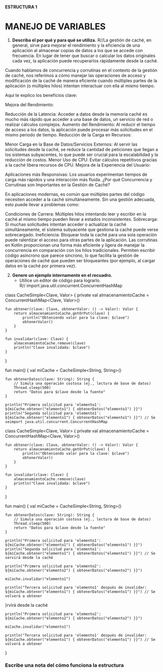 #### ESTRUCTURA 1  
# MANEJO DE VARIABLES  

1. **Describa el por qué y para qué se utiliza.** 
R//La gestión de caché, en general, sirve para mejorar el rendimiento y la eficiencia de una aplicación al almacenar copias de datos a los que se accede con frecuencia. En lugar de tener que buscar o calcular los datos originales cada vez, la aplicación puede recuperarlos rápidamente desde la caché.

Cuando hablamos de concurrencia y corrutinas en el contexto de la gestión de caché, nos referimos a cómo manejar las operaciones de acceso y modificación de la caché de manera eficiente cuando múltiples partes de la aplicación (o múltiples hilos) intentan interactuar con ella al mismo tiempo.

Aquí te explico los beneficios clave:

Mejora del Rendimiento:

Reducción de la Latencia: Acceder a datos desde la memoria caché es mucho más rápido que acceder a una base de datos, un servicio de red o realizar cálculos complejos.
Aumento del Rendimiento: Al reducir el tiempo de acceso a los datos, la aplicación puede procesar más solicitudes en el mismo periodo de tiempo.
Reducción de la Carga en Recursos:

Menor Carga en la Base de Datos/Servicios Externos: Al servir las solicitudes desde la caché, se reduce la cantidad de peticiones que llegan a los sistemas subyacentes, lo que puede ser crucial para la escalabilidad y la reducción de costos.
Menor Uso de CPU: Evitar cálculos repetitivos gracias a la caché libera recursos de CPU.
Mejora de la Experiencia del Usuario:

Aplicaciones más Responsivas: Los usuarios experimentan tiempos de carga más rápidos y una interacción más fluida.
¿Por qué Concurrencia y Corrutinas son Importantes en la Gestión de Caché?

En aplicaciones modernas, es común que múltiples partes del código necesiten acceder a la caché simultáneamente. Sin una gestión adecuada, esto puede llevar a problemas como:

Condiciones de Carrera: Múltiples hilos intentando leer y escribir en la caché al mismo tiempo pueden llevar a estados inconsistentes.
Sobrecarga: Si muchas solicitudes intentan acceder o actualizar la caché simultáneamente, el sistema subyacente que gestiona la caché puede verse sobrecargado.
Ineficiencia: Bloquear toda la caché para una sola operación puede ralentizar el acceso para otras partes de la aplicación.
Las corrutinas en Kotlin proporcionan una forma más eficiente y ligera de manejar la concurrencia en comparación con los hilos tradicionales. Permiten escribir código asíncrono que parece síncrono, lo que facilita la gestión de operaciones de caché que pueden ser bloqueantes (por ejemplo, al cargar datos en la caché por primera vez).

2. **Genere un ejemplo internamente en el recuadro.**  
   - Utilice un editor de código para lograrlo.  
R//
import java.util.concurrent.ConcurrentHashMap

class CacheSimple<Clave, Valor> {
    private val almacenamientoCache = ConcurrentHashMap<Clave, Valor>()

    fun obtener(clave: Clave, obtenerValor: () -> Valor): Valor {
        return almacenamientoCache.getOrPut(clave) {
            println("Obteniendo valor para la clave: $clave")
            obtenerValor()
        }
    }

    fun invalidar(clave: Clave) {
        almacenamientoCache.remove(clave)
        println("Clave invalidada: $clave")
    }
}

fun main() {
    val miCache = CacheSimple<String, String>()

    fun obtenerDatos(clave: String): String {
        // Simula una operación costosa (ej., lectura de base de datos)
        Thread.sleep(500)
        return "Datos para $clave desde la fuente"
    }

    println("Primera solicitud para 'elemento1': ${miCache.obtener("elemento1") { obtenerDatos("elemento1") }}")
    println("Segunda solicitud para 'elemento1': ${miCache.obtener("elemento1") { obtenerDatos("elemento1") }}") // Se seimport java.util.concurrent.ConcurrentHashMap

class CacheSimple<Clave, Valor> {
    private val almacenamientoCache = ConcurrentHashMap<Clave, Valor>()

    fun obtener(clave: Clave, obtenerValor: () -> Valor): Valor {
        return almacenamientoCache.getOrPut(clave) {
            println("Obteniendo valor para la clave: $clave")
            obtenerValor()
        }
    }

    fun invalidar(clave: Clave) {
        almacenamientoCache.remove(clave)
        println("Clave invalidada: $clave")
    }
}

fun main() {
    val miCache = CacheSimple<String, String>()

    fun obtenerDatos(clave: String): String {
        // Simula una operación costosa (ej., lectura de base de datos)
        Thread.sleep(500)
        return "Datos para $clave desde la fuente"
    }

    println("Primera solicitud para 'elemento1': ${miCache.obtener("elemento1") { obtenerDatos("elemento1") }}")
    println("Segunda solicitud para 'elemento1': ${miCache.obtener("elemento1") { obtenerDatos("elemento1") }}") // Se servirá desde la caché

    println("Primera solicitud para 'elemento2': ${miCache.obtener("elemento2") { obtenerDatos("elemento2") }}")

    miCache.invalidar("elemento1")

    println("Tercera solicitud para 'elemento1' después de invalidar: ${miCache.obtener("elemento1") { obtenerDatos("elemento1") }}") // Se volverá a obtener
}rvirá desde la caché

    println("Primera solicitud para 'elemento2': ${miCache.obtener("elemento2") { obtenerDatos("elemento2") }}")

    miCache.invalidar("elemento1")

    println("Tercera solicitud para 'elemento1' después de invalidar: ${miCache.obtener("elemento1") { obtenerDatos("elemento1") }}") // Se volverá a obtener
}

### Escribe una nota del cómo funciona la estructura  

```kotlin


